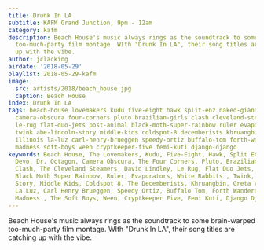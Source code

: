 ```yaml
---
title: Drunk In LA
subtitle: KAFM Grand Junction, 9pm - 12am
category: kafm
description: Beach House's music always rings as the soundtrack to some brain-warped
  too-much-party film montage. WIth "Drunk In LA", their song titles are catching
  up with the vibe.
author: jclacking
airdate: '2018-05-29'
playlist: 2018-05-29-kafm
image:
  src: artists/2018/beach_house.jpg
  caption: Beach House
index: Drunk In LA
tags: beach-house lovemakers kudu five-eight hawk split-enz naked-giants devo dr-octagon
  camera-obscura four-corners pluto brazilian-girls clash cleveland-steamers david-lindley
  le-rug flat-duo-jets post-animal black-moth-super-rainbow ruler evaporators white-rabbits
  twink abe-lincoln-story middle-kids coldspot-8 decemberists khruangbin greta-van-fleet
  illinois la-luz carl-henry-brueggen speedy-ortiz buffalo-tom forth-wanderers squarepusher
  madness soft-boys ween cryptkeeper-five femi-kuti django-django
keywords: Beach House, The Lovemakers, Kudu, Five-Eight, Hawk, Split Enz, Naked Giants,
  Devo, Dr. Octagon, Camera Obscura, The Four Corners, Pluto, Brazilian Girls, The
  Clash, The Cleveland Steamers, David Lindley, Le Rug, Flat Duo Jets, Post Animal,
  Black Moth Super Rainbow, Ruler, Evaporators, White Rabbits , Twink, The Abe Lincoln
  Story, Middle Kids, Coldspot 8, The Decemberists, Khruangbin, Greta Van Fleet, Illinois,
  La Luz, Carl Henry Brueggen, Speedy Ortiz, Buffalo Tom, Forth Wanderers, Squarepusher,
  Madness , The Soft Boys, Ween, Cryptkeeper Five, Femi Kuti, Django Django
---
```

Beach House's music always rings as the soundtrack to some brain-warped too-much-party film montage. WIth "Drunk In LA", their song titles are catching up with the vibe.
